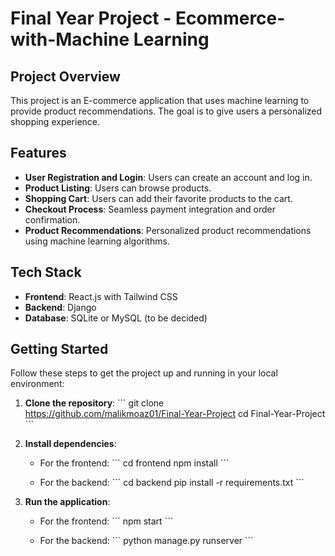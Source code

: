 
# Final Year Project -  Ecommerce-with-Machine Learning 

## Project Overview
This project is an E-commerce application that uses machine learning to provide product recommendations. The goal is to give users a personalized shopping experience.

## Features
- **User Registration and Login**: Users can create an account and log in.
- **Product Listing**: Users can browse products.
- **Shopping Cart**: Users can add their favorite products to the cart.
- **Checkout Process**: Seamless payment integration and order confirmation.
- **Product Recommendations**: Personalized product recommendations using machine learning algorithms.

## Tech Stack
- **Frontend**: React.js with Tailwind CSS
- **Backend**: Django
- **Database**: SQLite or MySQL (to be decided)

## Getting Started
Follow these steps to get the project up and running in your local environment:

1. **Clone the repository**:
   \`\`\`
   git clone https://github.com/malikmoaz01/Final-Year-Project
   cd Final-Year-Project
   \`\`\`

2. **Install dependencies**:
   - For the frontend:
   \`\`\`
   cd frontend
   npm install
   \`\`\`

   - For the backend:
   \`\`\`
   cd backend
   pip install -r requirements.txt
   \`\`\`

3. **Run the application**:
   - For the frontend:
   \`\`\`
   npm start
   \`\`\`

   - For the backend:
   \`\`\`
   python manage.py runserver
   \`\`\`

